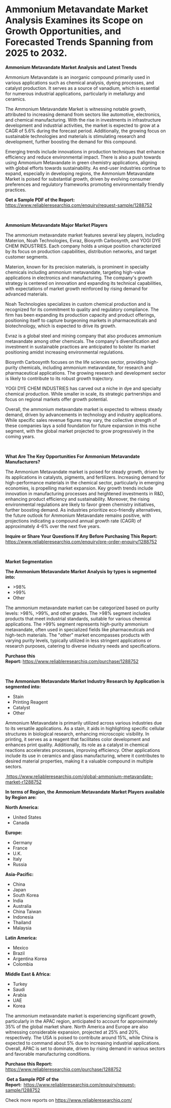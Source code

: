 <p><h1>Ammonium Metavandate Market Analysis Examines its Scope on Growth Opportunities, and Forecasted Trends Spanning from 2025 to 2032.</h1></p><p><strong>Ammonium Metavandate Market Analysis and Latest Trends</strong></p>
<p><p>Ammonium Metavandate is an inorganic compound primarily used in various applications such as chemical analysis, dyeing processes, and catalyst production. It serves as a source of vanadium, which is essential for numerous industrial applications, particularly in metallurgy and ceramics.</p><p>The Ammonium Metavandate Market is witnessing notable growth, attributed to increasing demand from sectors like automotive, electronics, and chemical manufacturing. With the rise in investments in infrastructure development and industrial activities, the market is expected to grow at a CAGR of 5.6% during the forecast period. Additionally, the growing focus on sustainable technologies and materials is stimulating research and development, further boosting the demand for this compound.</p><p>Emerging trends include innovations in production techniques that enhance efficiency and reduce environmental impact. There is also a push towards using Ammonium Metavandate in green chemistry applications, aligning with global efforts towards sustainability. As end-user industries continue to expand, especially in developing regions, the Ammonium Metavandate Market is poised for substantial growth, driven by evolving consumer preferences and regulatory frameworks promoting environmentally friendly practices.</p></p>
<p><strong>Get a Sample PDF of the Report:&nbsp;</strong> <a href="https://www.reliableresearchiq.com/enquiry/request-sample/1288752?utm_campaign=1088&utm_medium=2&utm_source=Github&utm_content=ia&utm_term=16012025&utm_id=ammonium-metavandate">https://www.reliableresearchiq.com/enquiry/request-sample/1288752</a></p>
<p>&nbsp;</p>
<p><strong>Ammonium Metavandate Major Market Players</strong></p>
<p><p>The ammonium metavandate market features several key players, including Materion, Noah Technologies, Evraz, Biosynth Carbosynth, and YOGI DYE CHEM INDUSTRIES. Each company holds a unique position characterized by its focus on production capabilities, distribution networks, and target customer segments.</p><p>Materion, known for its precision materials, is prominent in specialty chemicals including ammonium metavandate, targeting high-value applications in electronics and manufacturing. The company's growth strategy is centered on innovation and expanding its technical capabilities, with expectations of market growth reinforced by rising demand for advanced materials. </p><p>Noah Technologies specializes in custom chemical production and is recognized for its commitment to quality and regulatory compliance. The firm has been expanding its production capacity and product offerings, positioning itself to capture burgeoning markets in pharmaceuticals and biotechnology, which is expected to drive its growth.</p><p>Evraz is a global steel and mining company that also produces ammonium metavandate among other chemicals. The company's diversification and investment in sustainable practices are anticipated to bolster its market positioning amidst increasing environmental regulations. </p><p>Biosynth Carbosynth focuses on the life sciences sector, providing high-purity chemicals, including ammonium metavandate, for research and pharmaceutical applications. The growing research and development sector is likely to contribute to its robust growth trajectory.</p><p>YOGI DYE CHEM INDUSTRIES has carved out a niche in dye and specialty chemical production. While smaller in scale, its strategic partnerships and focus on regional markets offer growth potential.</p><p>Overall, the ammonium metavandate market is expected to witness steady demand, driven by advancements in technology and industry applications. While specific sales revenue figures may vary, the collective strength of these companies lays a solid foundation for future expansion in this niche segment, with the global market projected to grow progressively in the coming years.</p></p>
<p>&nbsp;</p>
<p><strong>What Are The Key Opportunities For Ammonium Metavandate Manufacturers?</strong></p>
<p><p>The Ammonium Metavandate market is poised for steady growth, driven by its applications in catalysts, pigments, and fertilizers. Increasing demand for high-performance materials in the chemical sector, particularly in emerging economies, is propelling market expansion. Key growth trends include innovation in manufacturing processes and heightened investments in R&D, enhancing product efficiency and sustainability. Moreover, the rising environmental regulations are likely to favor green chemistry initiatives, further boosting demand. As industries prioritize eco-friendly alternatives, the future outlook for Ammonium Metavandate remains positive, with projections indicating a compound annual growth rate (CAGR) of approximately 4-6% over the next five years.</p></p>
<p><strong>Inquire or Share Your Questions If Any Before Purchasing This Report:</strong> <a href="https://www.reliableresearchiq.com/enquiry/pre-order-enquiry/1288752?utm_campaign=1088&utm_medium=2&utm_source=Github&utm_content=ia&utm_term=16012025&utm_id=ammonium-metavandate">https://www.reliableresearchiq.com/enquiry/pre-order-enquiry/1288752</a></p>
<p>&nbsp;</p>
<p><strong>Market Segmentation</strong></p>
<p><strong>The Ammonium Metavandate Market Analysis by types is segmented into:</strong></p>
<p><ul><li>>98%</li><li>>99%</li><li>Other</li></ul></p>
<p><p>The ammonium metavandate market can be categorized based on purity levels: >98%, >99%, and other grades. The >98% segment includes products that meet industrial standards, suitable for various chemical applications. The >99% segment represents high-purity ammonium metavandate, often used in specialized fields like pharmaceuticals and high-tech materials. The "other" market encompasses products with varying purity levels, typically utilized in less stringent applications or research purposes, catering to diverse industry needs and specifications.</p></p>
<p><strong>Purchase this Report:&nbsp;</strong><a href="https://www.reliableresearchiq.com/purchase/1288752?utm_campaign=1088&utm_medium=2&utm_source=Github&utm_content=ia&utm_term=16012025&utm_id=ammonium-metavandate">https://www.reliableresearchiq.com/purchase/1288752</a></p>
<p>&nbsp;</p>
<p><strong>The Ammonium Metavandate Market Industry Research by Application is segmented into:</strong></p>
<p><ul><li>Stain</li><li>Printing Reagent</li><li>Catalyst</li><li>Other</li></ul></p>
<p><p>Ammonium Metavandate is primarily utilized across various industries due to its versatile applications. As a stain, it aids in highlighting specific cellular structures in biological research, enhancing microscopic visibility. In printing, it serves as a reagent that facilitates color development and enhances print quality. Additionally, its role as a catalyst in chemical reactions accelerates processes, improving efficiency. Other applications include its use in ceramics and glass manufacturing, where it contributes to desired material properties, making it a valuable compound in multiple sectors.</p></p>
<p><a href="https://www.reliableresearchiq.com/global-ammonium-metavandate-market-r1288752?utm_campaign=1088&utm_medium=2&utm_source=Github&utm_content=ia&utm_term=16012025&utm_id=ammonium-metavandate">&nbsp;https://www.reliableresearchiq.com/global-ammonium-metavandate-market-r1288752</a></p>
<p><strong>In terms of Region, the Ammonium Metavandate Market Players available by Region are:</strong></p>
<p>
    <p> <strong> North America: </strong>
        <ul>
            <li>United States</li>
            <li>Canada</li>
        </ul>
        </p> 
    <p> <strong> Europe: </strong>
        <ul>
            <li>Germany</li>
            <li>France</li>
            <li>U.K.</li>
            <li>Italy</li>
            <li>Russia</li>
        </ul>
        </p> 
    <p> <strong> Asia-Pacific: </strong>
        <ul>
            <li>China</li>
            <li>Japan</li>
            <li>South Korea</li>
            <li>India</li>
            <li>Australia</li>
            <li>China Taiwan</li>
            <li>Indonesia</li>
            <li>Thailand</li>
            <li>Malaysia</li>
        </ul>
        </p> 
    <p> <strong> Latin America: </strong>
        <ul>
            <li>Mexico</li>
            <li>Brazil</li>
            <li>Argentina Korea</li>
            <li>Colombia</li>
        </ul>
        </p> 
    <p> <strong> Middle East & Africa: </strong>
        <ul>
            <li>Turkey</li>
            <li>Saudi</li>
            <li>Arabia</li>
            <li>UAE</li>
            <li>Korea</li>
        </ul>
    </p>
    </p>
<p><p>The ammonium metavandate market is experiencing significant growth, particularly in the APAC region, anticipated to account for approximately 35% of the global market share. North America and Europe are also witnessing considerable expansion, projected at 25% and 20%, respectively. The USA is poised to contribute around 15%, while China is expected to command about 5% due to increasing industrial applications. Overall, APAC is set to dominate, driven by rising demand in various sectors and favorable manufacturing conditions.</p></p>
<p><strong>Purchase this Report: </strong><a href="https://www.reliableresearchiq.com/purchase/1288752?utm_campaign=1088&utm_medium=2&utm_source=Github&utm_content=ia&utm_term=16012025&utm_id=ammonium-metavandate">https://www.reliableresearchiq.com/purchase/1288752</a></p>
<p>&nbsp;<strong>Get a Sample PDF of the Report:&nbsp;&nbsp;</strong><a href="https://www.reliableresearchiq.com/enquiry/request-sample/1288752?utm_campaign=1088&utm_medium=2&utm_source=Github&utm_content=ia&utm_term=16012025&utm_id=ammonium-metavandate">https://www.reliableresearchiq.com/enquiry/request-sample/1288752</a></p>
<p><strong></strong></p>
<p>Check more reports on <a href="https://www.reliableresearchiq.com/?utm_campaign=1088&utm_medium=2&utm_source=Github&utm_content=ia&utm_term=16012025&utm_id=ammonium-metavandate">https://www.reliableresearchiq.com/</a></p>